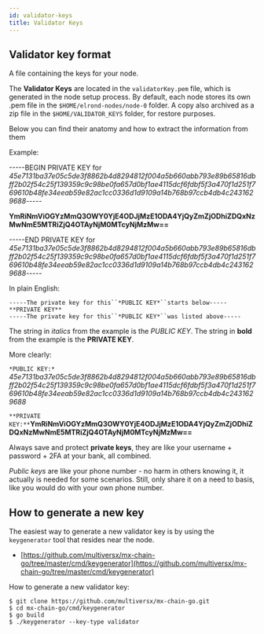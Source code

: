 ```yaml
---
id: validator-keys
title: Validator Keys
---
```


[comment]: # (mx-context-auto)

[comment]: # (mx-context-auto)

## Validator key format

A file containing the keys for your node.

The **Validator Keys** are located in the `validatorKey.pem` file, which is generated in the node setup process. By default, each node stores its own .pem file in the `$HOME/elrond-nodes/node-0` folder. A copy also archived as a zip file in the `$HOME/VALIDATOR_KEYS` folder, for restore purposes.

Below you can find their anatomy and how to extract the information from them

Example:

-----BEGIN PRIVATE KEY for _45e7131ba37e05c5de3f8862b4d8294812f004a5b660abb793e89b65816dbff2b02f54c25f139359c9c98be0fa657d0bf1ae4115dcf6fdbf5f3a470f1d251f769610b48fe34eeab59e82ac1cc0336d1d9109a14b768b97ccb4db4c2431629688_-----

**YmRiNmViOGYzMmQ3OWY0YjE4ODJjMzE1ODA4YjQyZmZjODhiZDQxNzMwNmE5MTRiZjQ4OTAyNjM0MTcyNjMzMw==**

-----END PRIVATE KEY for _45e7131ba37e05c5de3f8862b4d8294812f004a5b660abb793e89b65816dbff2b02f54c25f139359c9c98be0fa657d0bf1ae4115dcf6fdbf5f3a470f1d251f769610b48fe34eeab59e82ac1cc0336d1d9109a14b768b97ccb4db4c2431629688_-----

In plain English:

```
-----The private key for this``*PUBLIC KEY*``starts below-----
**PRIVATE KEY**
-----The private key for this``*PUBLIC KEY*``was listed above-----
```

The string in _italics_ from the example is the _PUBLIC KEY_. The string in **bold** from the example is the **PRIVATE KEY**.

More clearly:

`*PUBLIC KEY:* `_45e7131ba37e05c5de3f8862b4d8294812f004a5b660abb793e89b65816dbff2b02f54c25f139359c9c98be0fa657d0bf1ae4115dcf6fdbf5f3a470f1d251f769610b48fe34eeab59e82ac1cc0336d1d9109a14b768b97ccb4db4c2431629688_

`**PRIVATE KEY:**`**YmRiNmViOGYzMmQ3OWY0YjE4ODJjMzE1ODA4YjQyZmZjODhiZDQxNzMwNmE5MTRiZjQ4OTAyNjM0MTcyNjMzMw==**

Always save and protect **private keys**, they are like your username + password + 2FA at your bank, all combined.

_Public keys_ are like your phone number - no harm in others knowing it, it actually is needed for some scenarios. Still, only share it on a need to basis, like you would do with your own phone number.

[comment]: # (mx-context-auto)

## How to generate a new key

The easiest way to generate a new validator key is by using the `keygenerator` tool that resides near the node. 

- [https://github.com/multiversx/mx-chain-go/tree/master/cmd/keygenerator](https://github.com/multiversx/mx-chain-go/tree/master/cmd/keygenerator)

How to generate a new validator key:

```shell
$ git clone https://github.com/multiversx/mx-chain-go.git
$ cd mx-chain-go/cmd/keygenerator
$ go build
$ ./keygenerator --key-type validator
```
